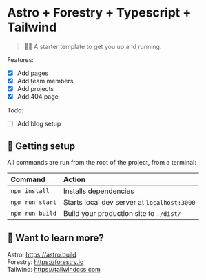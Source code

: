 # Astro + Forestry + Typescript + Tailwind

> 🧑‍🚀 A starter template to get you up and running.

Features:

- [x] Add pages
- [x] Add team members
- [x] Add projects
- [x] Add 404 page

Todo:
- [ ] Add blog setup

## 🚀 Getting setup

All commands are run from the root of the project, from a terminal:

| Command         | Action                                      |
|:----------------|:--------------------------------------------|
| `npm install`   | Installs dependencies                       |
| `npm run start` | Starts local dev server at `localhost:3000` |
| `npm run build` | Build your production site to `./dist/`     |

## 👀 Want to learn more?

Astro: https://astro.build  
Forestry: https://forestry.io  
Tailwind: https://tailwindcss.com  
